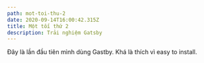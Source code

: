 ```yaml
---
path: mot-toi-thu-2
date: 2020-09-14T16:00:42.315Z
title: Một tối thứ 2
description: Trải nghiệm Gatsby
---
```

Đây là lần đầu tiên mình dùng Gastby. Khá là thích vì easy to install.